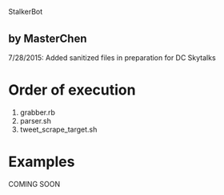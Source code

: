 StalkerBot
######

by MasterChen
-------------
7/28/2015: Added sanitized files in preparation for DC Skytalks



Order of execution
==================
1. grabber.rb
2. parser.sh
3. tweet_scrape_target.sh


Examples
========
COMING SOON
